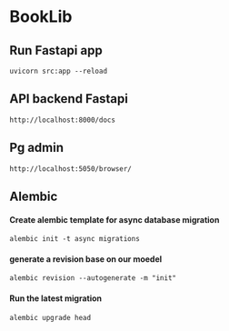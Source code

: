 # BookLib

## Run Fastapi app
```
uvicorn src:app --reload
```

## API backend Fastapi
```
http://localhost:8000/docs
```

## Pg admin
```
http://localhost:5050/browser/
```

## Alembic
#### Create alembic template for async database migration
```
alembic init -t async migrations
```

#### generate a revision base on our moedel
```
alembic revision --autogenerate -m "init"
```


#### Run the latest migration
```
alembic upgrade head
```